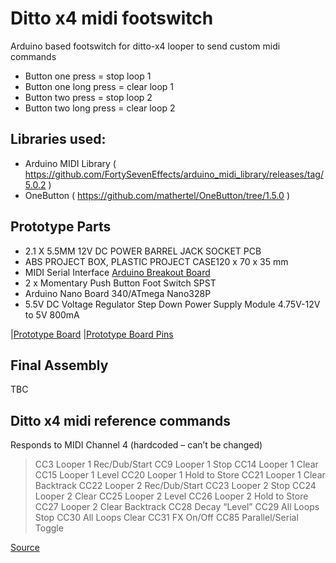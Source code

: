 # Ditto x4 midi footswitch
Arduino based footswitch for ditto-x4 looper to send custom midi commands

* Button one press = stop loop 1
* Button one long press = clear loop 1
* Button two press = stop loop 2
* Button two long press = clear loop 2

## Libraries used:
* Arduino MIDI Library ( https://github.com/FortySevenEffects/arduino_midi_library/releases/tag/5.0.2 )
* OneButton ( https://github.com/mathertel/OneButton/tree/1.5.0 )


## Prototype Parts 

* 2.1 X 5.5MM 12V DC POWER BARREL JACK SOCKET PCB
* ABS PROJECT BOX, PLASTIC PROJECT CASE120 x 70 x 35 mm
* MIDI Serial Interface [Arduino Breakout Board](https://datapoint.uk/product/hoodie-with-logo/)
* 2 x Momentary Push Button Foot Switch SPST
* Arduino Nano Board 340/ATmega Nano328P
* 5.5V DC Voltage Regulator Step Down Power Supply Module 4.75V-12V to 5V 800mA

|[Prototype Board](/doc/bradboard.jpg)
|[Prototype Board Pins](/doc/bradboard_pins.jpg)

## Final Assembly

TBC

## Ditto x4 midi reference commands

Responds to MIDI Channel 4 (hardcoded – can’t be changed)
> CC3 Looper 1 Rec/Dub/Start
> CC9 Looper 1 Stop
> CC14 Looper 1 Clear
> CC15 Looper 1 Level
> CC20 Looper 1 Hold to Store
> CC21 Looper 1 Clear Backtrack
> CC22 Looper 2 Rec/Dub/Start
> CC23 Looper 2 Stop
> CC24 Looper 2 Clear
> CC25 Looper 2 Level
> CC26 Looper 2 Hold to Store
> CC27 Looper 2 Clear Backtrack
> CC28 Decay “Level”
> CC29 All Loops Stop
> CC30 All Loops Clear
> CC31 FX On/Off
> CC85 Parallel/Serial Toggle

[Source](https://www.youtube.com/watch?v=1mpWTgW0XQU)
